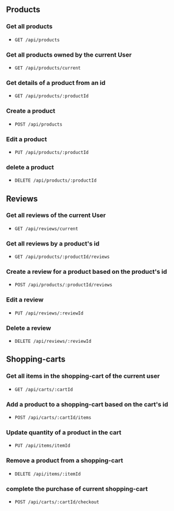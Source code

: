 ## Products

### Get all products
* `GET /api/products`

### Get all products owned by the current User
* `GET /api/products/current`

### Get details of a product from an id
* `GET /api/products/:productId`

### Create a product
* `POST /api/products`

### Edit a product
* `PUT /api/products/:productId`

### delete a product
* `DELETE /api/products/:productId`


## Reviews

### Get all reviews of the current User
* `GET /api/reviews/current`

### Get all reviews by a product's id
* `GET /api/products/:productId/reviews`

### Create a review for a product based on the product's id
* `POST /api/products/:productId/reviews`

### Edit a review
* `PUT /api/reviews/:reviewId`

### Delete a review
* `DELETE /api/reviews/:reviewId`

## Shopping-carts

### Get all items in the shopping-cart of the current user
* `GET /api/carts/:cartId`

### Add a product to a shopping-cart based on the cart's id
* `POST /api/carts/:cartId/items`

### Update quantity of a product in the cart
* `PUT /api/items/itemId`

### Remove a product from a shopping-cart
* `DELETE /api/items/:itemId`

### complete the purchase of current shopping-cart
* `POST /api/carts/:cartId/checkout`




